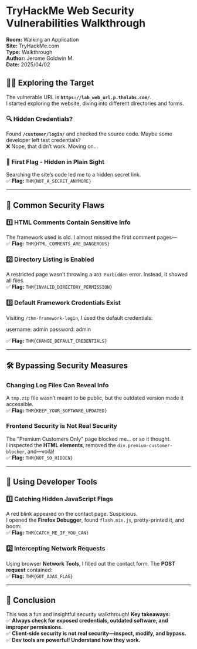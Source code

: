 # TryHackMe Web Security Vulnerabilities Walkthrough  
**Room:** Walking an Application  
**Site:** TryHackMe.com  
**Type:** Walkthrough  
**Author:** Jerome Goldwin M.  
**Date:** 2025/04/02  

## 🕵️‍♂️ Exploring the Target  
The vulnerable URL is **`https://lab_web_url.p.thmlabs.com/`**.  
I started exploring the website, diving into different directories and forms.  

### 🔍 Hidden Credentials?  
Found **`/customer/login/`** and checked the source code. Maybe some developer left test credentials?  
❌ Nope, that didn’t work. Moving on...  

### 🎯 First Flag - Hidden in Plain Sight  
Searching the site’s code led me to a hidden secret link.  
✅ **Flag:** `THM{NOT_A_SECRET_ANYMORE}`  

---

## 🚨 Common Security Flaws  

### 1️⃣ **HTML Comments Contain Sensitive Info**  
The framework used is old. I almost missed the first comment pages—  
✅ **Flag:** `THM{HTML_COMMENTS_ARE_DANGEROUS}`  

### 2️⃣ **Directory Listing is Enabled**  
A restricted page wasn’t throwing a `403 Forbidden` error. Instead, it showed all files.  
✅ **Flag:** `THM{INVALID_DIRECTORY_PERMISSION}`  

### 3️⃣ **Default Framework Credentials Exist**  
Visiting `/thm-framework-login`, I used the default credentials:  

username: admin
password: admin

✅ **Flag:** `THM{CHANGE_DEFAULT_CREDENTIALS}`  

---

## 🛠️ Bypassing Security Measures  

### **Changing Log Files Can Reveal Info**  
A `tmp.zip` file wasn’t meant to be public, but the outdated version made it accessible.  
✅ **Flag:** `THM{KEEP_YOUR_SOFTWARE_UPDATED}`  

### **Frontend Security is Not Real Security**  
The "Premium Customers Only" page blocked me… or so it thought.  
I inspected the **HTML elements**, removed the `div.premium-customer-blocker`, and—voilà!  
✅ **Flag:** `THM{NOT_SO_HIDDEN}`  

---

## 🔎 Using Developer Tools  

### 1️⃣ **Catching Hidden JavaScript Flags**  
A red blink appeared on the contact page. Suspicious.  
I opened the **Firefox Debugger**, found `flash.min.js`, pretty-printed it, and boom:  
✅ **Flag:** `THM{CATCH_ME_IF_YOU_CAN}`  

### 2️⃣ **Intercepting Network Requests**  
Using browser **Network Tools**, I filled out the contact form. The **POST request** contained:  
✅ **Flag:** `THM{GOT_AJAX_FLAG}`  

---

## 🎯 Conclusion  
This was a fun and insightful security walkthrough! **Key takeaways:**  
✅ **Always check for exposed credentials, outdated software, and improper permissions.**  
✅ **Client-side security is not real security—inspect, modify, and bypass.**  
✅ **Dev tools are powerful! Understand how they work.**
